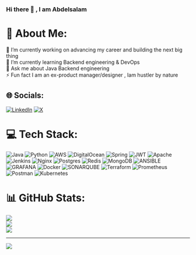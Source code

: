 ### Hi there 👋 , I am Abdelsalam

# 💫 About Me:
🔭 I’m currently working on advancing my career and building the next big thing<br>🌱 I’m currently learning Backend engineering & DevOps<br>💬 Ask me about Java Backend engineering<br>⚡ Fun fact I am an ex-product manager/designer , Iam hustler by nature


## 🌐 Socials:
[![LinkedIn](https://img.shields.io/badge/LinkedIn-%230077B5.svg?logo=linkedin&logoColor=white)](https://linkedin.com/in/https://www.linkedin.com/in/abdelsalam-mohamed-933939280/) [![X](https://img.shields.io/badge/X-black.svg?logo=X&logoColor=white)](https://x.com/Abdelsalam331) 

# 💻 Tech Stack:
![Java](https://img.shields.io/badge/java-%23ED8B00.svg?style=for-the-badge&logo=openjdk&logoColor=white) ![Python](https://img.shields.io/badge/python-3670A0?style=for-the-badge&logo=python&logoColor=ffdd54) ![AWS](https://img.shields.io/badge/AWS-%23FF9900.svg?style=for-the-badge&logo=amazon-aws&logoColor=white) ![DigitalOcean](https://img.shields.io/badge/DigitalOcean-%230167ff.svg?style=for-the-badge&logo=digitalOcean&logoColor=white) ![Spring](https://img.shields.io/badge/spring-%236DB33F.svg?style=for-the-badge&logo=spring&logoColor=white) ![JWT](https://img.shields.io/badge/JWT-black?style=for-the-badge&logo=JSON%20web%20tokens) ![Apache](https://img.shields.io/badge/apache-%23D42029.svg?style=for-the-badge&logo=apache&logoColor=white) ![Jenkins](https://img.shields.io/badge/jenkins-%232C5263.svg?style=for-the-badge&logo=jenkins&logoColor=white) ![Nginx](https://img.shields.io/badge/nginx-%23009639.svg?style=for-the-badge&logo=nginx&logoColor=white) ![Postgres](https://img.shields.io/badge/postgres-%23316192.svg?style=for-the-badge&logo=postgresql&logoColor=white) ![Redis](https://img.shields.io/badge/redis-%23DD0031.svg?style=for-the-badge&logo=redis&logoColor=white) ![MongoDB](https://img.shields.io/badge/MongoDB-%234ea94b.svg?style=for-the-badge&logo=mongodb&logoColor=white) ![ANSIBLE](https://img.shields.io/badge/ansible-%231A1918.svg?style=for-the-badge&logo=ansible&logoColor=white) ![GRAFANA](https://img.shields.io/badge/grafana-F46800.svg?style=for-the-badge&logo=grafana&logoColor=white&color=%23F46800) ![Docker](https://img.shields.io/badge/docker-%230db7ed.svg?style=for-the-badge&logo=docker&logoColor=white) ![SONARQUBE](https://img.shields.io/badge/sonarqube-4E9BCD.svg?style=for-the-badge&logo=sonarqube&logoColor=white&color=%234E9BCD) ![Terraform](https://img.shields.io/badge/terraform-%235835CC.svg?style=for-the-badge&logo=terraform&logoColor=white) ![Prometheus](https://img.shields.io/badge/Prometheus-E6522C?style=for-the-badge&logo=Prometheus&logoColor=white) ![Postman](https://img.shields.io/badge/Postman-FF6C37?style=for-the-badge&logo=postman&logoColor=white) ![Kubernetes](https://img.shields.io/badge/kubernetes-%23326ce5.svg?style=for-the-badge&logo=kubernetes&logoColor=white)
# 📊 GitHub Stats:
![](https://github-readme-stats.vercel.app/api?username=Abdelsalam331&theme=dark&hide_border=false&include_all_commits=false&count_private=false)<br/>
![](https://github-readme-streak-stats.herokuapp.com/?user=Abdelsalam331&theme=dark&hide_border=false)<br/>
![](https://github-readme-stats.vercel.app/api/top-langs/?username=Abdelsalam331&theme=dark&hide_border=false&include_all_commits=false&count_private=false&layout=compact)

---
[![](https://visitcount.itsvg.in/api?id=Abdelsalam331&icon=1&color=0)](https://visitcount.itsvg.in)

<!-- Proudly created with GPRM ( https://gprm.itsvg.in ) -->
